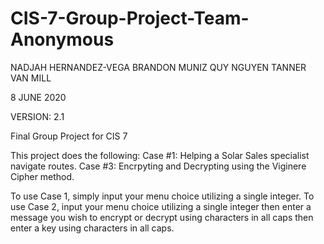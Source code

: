 # CIS-7-Group-Project-Team-Anonymous
NADJAH HERNANDEZ-VEGA
BRANDON MUNIZ
QUY NGUYEN
TANNER VAN MILL

8 JUNE 2020

VERSION: 2.1

Final Group Project for CIS 7

This project does the following:
Case #1: Helping a Solar Sales specialist navigate routes.
Case #3: Encrpyting and Decrypting using the Viginere Cipher method.

To use Case 1, simply input your menu choice utilizing a single integer.
To use Case 2, input your menu choice utilizing a single integer then
 enter a message you wish to encrypt or decrypt using characters in all caps
 then enter a key using characters in all caps.
